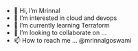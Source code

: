 - 👋 Hi, I’m Mrinnal
- 👀 I’m interested in cloud and devops
- 🌱 I’m currently learning Terraform
- 💞️ I’m looking to collaborate on ...
- 📫 How to reach me ... @mrinnalgoswami

<!---
mrinnalgoswami/mrinnalgoswami is a ✨ special ✨ repository because its `README.md` (this file) appears on your GitHub profile.
You can click the Preview link to take a look at your changes.
--->
